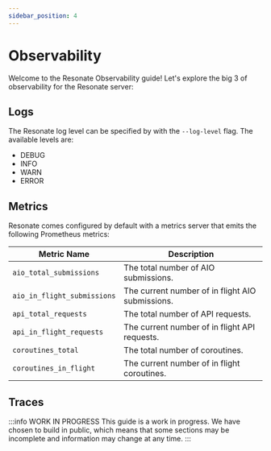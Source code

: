 ```yaml
---
sidebar_position: 4
---
```


# Observability

Welcome to the Resonate Observability guide! Let's explore the big 3 of observability for the Resonate server:

## Logs

The Resonate log level can be specified by with the `--log-level` flag. The available levels are:

- DEBUG
- INFO
- WARN
- ERROR

## Metrics

Resonate comes configured by default with a metrics server that emits the following Prometheus metrics:

| Metric Name                 | Description                                      |
| --------------------------- | ------------------------------------------------ |
| `aio_total_submissions`     | The total number of AIO submissions.             |
| `aio_in_flight_submissions` | The current number of in flight AIO submissions. |
| `api_total_requests`        | The total number of API requests.                |
| `api_in_flight_requests`    | The current number of in flight API requests.    |
| `coroutines_total`          | The total number of coroutines.                  |
| `coroutines_in_flight`      | The current number of in flight coroutines.      |

## Traces

:::info WORK IN PROGRESS
This guide is a work in progress. We have chosen to build in public, which means that some sections may be incomplete and information may change at any time.
:::
